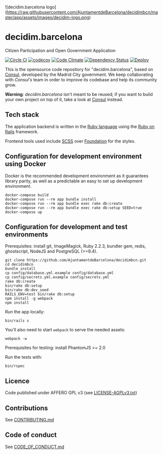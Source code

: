 ![decidim.barcelona logo]
(https://raw.githubusercontent.com/AjuntamentdeBarcelona/decidimbcn/master/app/assets/images/decidim-logo.png)

# decidim.barcelona

Citizen Participation and Open Government Application

[![Circle CI](https://circleci.com/gh/AjuntamentdeBarcelona/decidim.barcelona/tree/master.svg?style=svg)](https://circleci.com/gh/AjuntamentdeBarcelona/decidim.barcelona/tree/master)
[![codecov](https://codecov.io/gh/AjuntamentdeBarcelona/decidim.barcelona/branch/master/graph/badge.svg)](https://codecov.io/gh/AjuntamentdeBarcelona/decidim.barcelona)
[![Code Climate](https://codeclimate.com/github/AjuntamentdeBarcelona/decidim.barcelona/badges/gpa.svg)](https://codeclimate.com/github/AjuntamentdeBarcelona/decidim.barcelona)
[![Dependency Status](https://gemnasium.com/AjuntamentdeBarcelona/decidim.barcelona.svg)](https://gemnasium.com/AjuntamentdeBarcelona/decidim.barcelona)
[![Deploy](https://www.herokucdn.com/deploy/button.svg)](https://heroku.com/deploy)

This is the opensource code repository for "decidim.barcelona", based on [Consul](https://github.com/consul/consul), developed by the Madrid City government. We keep collaborating with *Consul's* team in order to improve its codebase and help its community grow.

**Warning**: *decidim.barcelona* isn't meant to be reused; if you want to build your own project on top of it, take a look at [Consul](https://github.com/consul/consul) instead.

## Tech stack

The application backend is written in the [Ruby language](https://www.ruby-lang.org/) using the [Ruby on Rails](http://rubyonrails.org/) framework.

Frontend tools used include [SCSS](http://sass-lang.com/) over [Foundation](http://foundation.zurb.com/) for the styles.

## Configuration for development environment using Docker

Docker is the recommended development environment as it guarantees library parity, as well as a predictable an easy to set up development environment.

```
docker-compose build
docker-compose run --rm app bundle install
docker-compose run --rm app bundle exec rake db:create
docker-compose run --rm app bundle exec rake db:setup SEED=true
docker-compose up
```

## Configuration for development and test environments

Prerequisites: install git, ImageMagick, Ruby 2.2.3, bundler gem, redis, ghostscript, NodeJS and PostgreSQL (>=9.4).

```
git clone https://github.com/AjuntamentdeBarcelona/decidimbcn.git
cd decidimbcn
bundle install
cp config/database.yml.example config/database.yml
cp config/secrets.yml.example config/secrets.yml
rake db:create
bin/rake db:setup
bin/rake db:dev_seed
RAILS_ENV=test bin/rake db:setup
npm install -g webpack
npm install
```

Run the app locally:
```
bin/rails s
```

You'll also need to start `webpack` to serve the needed assets:

```
webpack -w
```

Prerequisites for testing: install PhantomJS >= 2.0

Run the tests with:

```
bin/rspec
```

## Licence

Code published under AFFERO GPL v3 (see [LICENSE-AGPLv3.txt](LICENSE-AGPLv3.txt))

## Contributions

See [CONTRIBUTING.md](CONTRIBUTING.md)

## Code of conduct

See [CODE_OF_CONDUCT.md](CODE_OF_CONDUCT.md)
